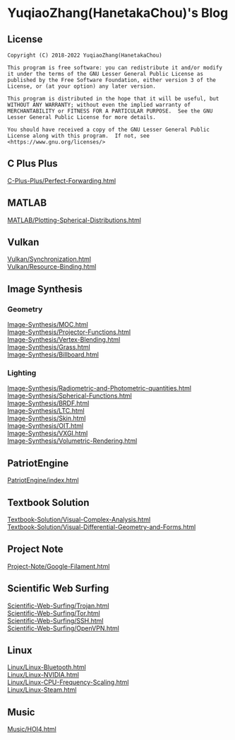 # YuqiaoZhang(HanetakaChou)'s Blog  

## License  
```  
Copyright (C) 2018-2022 YuqiaoZhang(HanetakaChou)

This program is free software: you can redistribute it and/or modify it under the terms of the GNU Lesser General Public License as published by the Free Software Foundation, either version 3 of the License, or (at your option) any later version.

This program is distributed in the hope that it will be useful, but WITHOUT ANY WARRANTY; without even the implied warranty of MERCHANTABILITY or FITNESS FOR A PARTICULAR PURPOSE.  See the GNU Lesser General Public License for more details.

You should have received a copy of the GNU Lesser General Public License along with this program.  If not, see <https://www.gnu.org/licenses/>
```  

## C Plus Plus
[C-Plus-Plus/Perfect-Forwarding.html](C-Plus-Plus/Perfect-Forwarding.html)  

## MATLAB
[MATLAB/Plotting-Spherical-Distributions.html](MATLAB/Plotting-Spherical-Distributions.html)  

## Vulkan
[Vulkan/Synchronization.html](Vulkan/Synchronization.html)  
[Vulkan/Resource-Binding.html](Vulkan/Resource-Binding.html)  

## Image Synthesis  
### Geometry  
[Image-Synthesis/MOC.html](Image-Synthesis/MOC.html)  
[Image-Synthesis/Projector-Functions.html](Image-Synthesis/Projector-Functions.html)  
[Image-Synthesis/Vertex-Blending.html](Image-Synthesis/Vertex-Blending.html)  
[Image-Synthesis/Grass.html](Image-Synthesis/Grass.html)  
[Image-Synthesis/Billboard.html](Image-Synthesis/Billboard.html)  
### Lighting
[Image-Synthesis/Radiometric-and-Photometric-quantities.html](Image-Synthesis/Radiometric-and-Photometric-quantities.html)  
[Image-Synthesis/Spherical-Functions.html](Image-Synthesis/Spherical-Functions.html)  
[Image-Synthesis/BRDF.html](Image-Synthesis/BRDF.html)  
[Image-Synthesis/LTC.html](Image-Synthesis/LTC.html)  
[Image-Synthesis/Skin.html](Image-Synthesis/Skin.html)  
[Image-Synthesis/OIT.html](Image-Synthesis/OIT.html)  
[Image-Synthesis/VXGI.html](Image-Synthesis/VXGI.html)  
[Image-Synthesis/Volumetric-Rendering.html](Image-Synthesis/Volumetric-Rendering.html)  

## PatriotEngine
[PatriotEngine/index.html](PatriotEngine/index.html)  

## Textbook Solution
[Textbook-Solution/Visual-Complex-Analysis.html](Textbook-Solution/Visual-Complex-Analysis.html)  
[Textbook-Solution/Visual-Differential-Geometry-and-Forms.html](Textbook-Solution/Visual-Differential-Geometry-and-Forms.html)  

## Project Note  
[Project-Note/Google-Filament.html](Project-Note/Google-Filament.html)  

## Scientific Web Surfing
[Scientific-Web-Surfing/Trojan.html](Scientific-Web-Surfing/Trojan.html)   
[Scientific-Web-Surfing/Tor.html](Scientific-Web-Surfing/Tor.html)   
[Scientific-Web-Surfing/SSH.html](Scientific-Web-Surfing/SSH.html)   
[Scientific-Web-Surfing/OpenVPN.html](Scientific-Web-Surfing/OpenVPN.html)   

## Linux   
[Linux/Linux-Bluetooth.html](Linux/Linux-Bluetooth.html)  
[Linux/Linux-NVIDIA.html](Linux/Linux-NVIDIA.html)  
[Linux/Linux-CPU-Frequency-Scaling.html](Linux/Linux-CPU-Frequency-Scaling.html)  
[Linux/Linux-Steam.html](Linux/Linux-Steam.html)  

## Music  
[Music/HOI4.html](Music/HOI4.html)  


